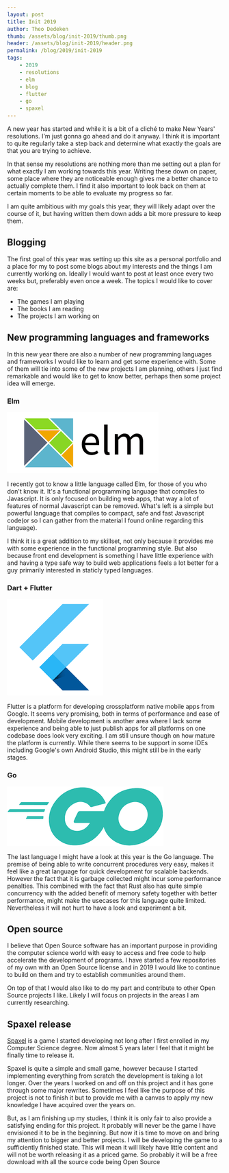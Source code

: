 ```yaml
---
layout: post
title: Init 2019
author: Theo Dedeken
thumb: /assets/blog/init-2019/thumb.png
header: /assets/blog/init-2019/header.png
permalink: /blog/2019/init-2019
tags: 
    - 2019
    - resolutions
    - elm
    - blog
    - flutter
    - go
    - spaxel
---
```


A new year has started and while it is a bit of a cliché to make New Years' resolutions. I'm just gonna go ahead and do it anyway. I think it is important to quite regularly take a step back and determine what exactly the goals are that you are trying to achieve. 

In that sense my resolutions are nothing more than me setting out a plan for what exactly I am working towards this year. Writing these down on paper, some place where they are noticeable enough gives me a better chance to actually complete them. I find it also important to look back on them at certain moments to be able to evaluate my progress so far.

I am quite ambitious with my goals this year, they will likely adapt over the course of it, but having written them down adds a bit more pressure to keep them.

## Blogging
The first goal of this year was setting up this site as a personal portfolio and a place for my to post some blogs about my interests and the things I am currently working on. Ideally I would want to post at least once every two weeks but, preferably even once a week. The topics I would like to cover are:

* The games I am playing
* The books I am reading
* The projects I am working on

## New programming languages and frameworks
In this new year there are also a number of new programming languages and frameworks I would like to learn and get some experience with. Some of them will tie into some of the new projects I am planning, others I just find remarkable and would like to get to know better, perhaps then some project idea will emerge. 

### Elm
![Elm](/assets/blog/init-2019/elm.png)

I recently got to know a little language called Elm, for those of you who don't know it. It's a functional programming language that compiles to Javascript. It is only focused on building web apps, that way a lot of features of normal Javascript can be removed. What's left is a simple but powerful language that compiles to compact, safe and fast Javascript code(or so I can gather from the material I found online regarding this language). 

I think it is a great addition to my skillset, not only because it provides me with some experience in the functional programming style. But also because front end development is something I have little experience with and having a type safe way to build web applications feels a lot better for a guy primarily interested in staticly typed languages.

### Dart + Flutter
![Flutter](/assets/blog/init-2019/flutter.png)

Flutter is a platform for developing crossplatform native mobile apps from Google. It seems very promising, both in terms of performance and ease of development. Mobile development is another area where I lack some experience and being able to just publish apps for all platforms on one codebase does look very exciting. I am still unsure though on how mature the platform is currently. While there seems to be support in some IDEs including Google's own Android Studio, this might still be in the early stages.

### Go
![Go](/assets/blog/init-2019/go.png)

The last language I might have a look at this year is the Go language. The premise of being able to write concurrent procedures very easy, makes it feel like a great language for quick development for scalable backends. However the fact that it is garbage collected might incur some performance penalties. This combined with the fact that Rust also has quite simple concurrency with the added benefit of memory safety together with better performance, might make the usecases for this language quite limited. Nevertheless it will not hurt to have a look and experiment a bit.

## Open source
I believe that Open Source software has an important purpose in providing the computer science world with easy to access and free code to help accelerate the development of programs. I have started a few repositories of my own with an Open Source license and in 2019 I would like to continue to build on them and try to establish communities around them. 

On top of that I would also like to do my part and contribute to other Open Source projects I like. Likely I will focus on projects in the areas I am currently researching.

## Spaxel release
[Spaxel](/projects/spaxel) is a game I started developing not long after I first enrolled in my Computer Science degree. Now almost 5 years later I feel that it might be finally time to release it. 

Spaxel is quite a simple and small game, however because I started implementing everything from scratch the development is taking a lot longer. Over the years I worked on and off on this project and it has gone through some major rewrites. Sometimes I feel like the purpose of this project is not to finish it but to provide me with a canvas to apply my new knowledge I have acquired over the years on. 

But, as I am finishing up my studies, I think it is only fair to also provide a satisfying ending for this project. It probably will never be the game I have envisioned it to be in the beginning. But now it is time to move on and bring my attention to bigger and better projects. I will be developing the game to a sufficiently finished state. This will mean it will likely have little content and will not be worth releasing it as a priced game. So probably it will be a free download with all the source code being Open Source 


